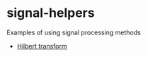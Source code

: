 # signal-helpers
Examples of using signal processing methods

* [Hilbert transform](hilbert_transform.py)
